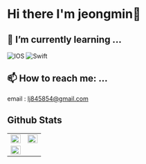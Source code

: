 <h1> Hi there I'm jeongmin👋</h1>

## 🌱 I’m currently learning ...
![IOS](https://img.shields.io/badge/iOS-000000?style=for-the-badge&logo=ios&logoColor=white) ![Swift](https://img.shields.io/badge/swift-F54A2A?style=for-the-badge&logo=swift&logoColor=white) 

<h2>📫 How to reach me: ...</h2>

email : <lj845854@gmail.com>




<h2>Github Stats</h2>

<!-- ![Anurag's GitHub stats](https://github-readme-stats.vercel.app/api?username=jjpush&show_icons=true&theme=highcontrast) [![Top Langs](https://github-readme-stats.vercel.app/api/top-langs/?username=jjpush&layout=compact)](https://github.com/jjpush/github-readme-stats) -->

<table>
  <tr>
  <td valign="top" width="50%"> <img src="https://github-readme-stats.vercel.app/api?username=jjpush&show_icons=true&count_private=true&hide_border=true" align="left" style="width: 100%" /></td>
  <td valign="top" width="50%"> <img src="https://github-readme-stats.vercel.app/api/top-langs/?username=jjpush&hide_border=true&layout=compact&hide=Python" align="left" style="width: 100%" /></td>
 </tr>
  <tr>
  <td valign="top" width="50%"> <img src="http://mazassumnida.wtf/api/generate_badge?boj=jml" align="left" style="width: 100%"/></td>  
  </tr>
</table>  

<br/> 






<!--
https://solved.ac/jml
**jeongmin-l/jeongmin-l** is a ✨ _special_ ✨ repository because its `README.md` (this file) appears on your GitHub profile.

Here are some ideas to get you started:

- 🔭 I’m currently working on ...

- 👯 I’m looking to collaborate on ...
- 🤔 I’m looking for help with ...
- 💬 Ask me about ...
- 📫 How to reach me: ...
- 😄 Pronouns: ...
- ⚡ Fun fact: ...



<h1 align="center">Hi 👋, I'm 정민</h1>
<h3 align="center">iOS developer from South Korea</h3>

- 🌱 I’m currently learning **iOS, swift**

- 📫 How to reach me **lj845854@gmail.com**

<h3 align="left">Connect with me:</h3>
<p align="left">
</p>

<h3 align="left">Languages and Tools:</h3>
<p align="left"> <a href="https://developer.apple.com/swift/" target="_blank" rel="noreferrer"> <img src="https://raw.githubusercontent.com/devicons/devicon/master/icons/swift/swift-original.svg" alt="swift" width="40" height="40"/> </a> <a href="https://www.python.org" target="_blank" rel="noreferrer"> <img src="https://raw.githubusercontent.com/devicons/devicon/master/icons/python/python-original.svg" alt="python" width="40" height="40"/> </a> <a href="https://www.java.com" target="_blank" rel="noreferrer"> <img src="https://raw.githubusercontent.com/devicons/devicon/master/icons/java/java-original.svg" alt="java" width="40" height="40"/> </a></p>

-->
